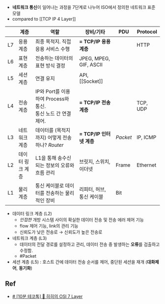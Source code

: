
- **네트워크 통신**이 일어나는 과정을 7단계로 나누어 ISO에서 정의한 네트워크 표준 모델
- compared to [[TCP IP 4 Layer]]

|  | 계층 | 역할 | 장비/기타 | PDU | Protocol |
| ---- | ---- | ---- | ---- | ---- | ---- |
| L7 | 응용 계층 | 최종 목적지. 직접 응용 서비스 수행 | **= TCP/IP 응용 계층** |  | HTTP |
| L6 | 표현 계층 | 전송하는 데이터의 표현 방식 결정 | JPEG, MPEG, GIF, ASCII |  |  |
| L5 | 세션 계층 | 연결 유지 | API, [[Socket]] |  |  |
| L4 | 전송 계층 | IP와 Port를 이용하여 Process와 통신. <br/>통신 노드 간 연결 제어. | **= TCP/IP 전송 계층** |  | TCP, UDP |
| L3 | 네트워크 계층 | 데이터를 (목적지까지) 어떻게 전송하나? *Router* | **= TCP/IP 인터넷 계층** | *Packet* | IP, ICMP |
| L2 | 데이터 링크 계층 | L1을 통해 송수신되는 정보의 오류와 흐름 관리 | 브릿지, 스위치, 이더넷 | Frame | Ethernet |
| L1 | 물리 계층 | 통신 케이블로 데이터를 전송하는 물리적인 장비 | 리피터, 허브, 통신 케이블 | Bit |  |
- 데이터 링크 계층 (L2) 
	- *인접한* 개방 시스템 사이의 확실한 데이터 전송 및 전송 에러 제어 기능
	- flow 제어 기능, link의 관리 기능
	- 신뢰도가 낮은 전송로 &rarr; 신뢰도가 높은 전송로
- 네트워크 계층 (L3) 
	- 데이터의 전달 경로를 설정하고 관리, 데이터 전송 중 발생하는 **오류**를 검출하고 수정함.
	- #Packet
- 세션 계층 (L5) : 호스트 간에 데이터 전송 순서를 제어, 중단된 세션을 재개 (**대화제어**, **동기화**)
## Ref
- [# [10분 테코톡] 🔮 히히의 OSI 7 Layer](https://www.youtube.com/watch?v=1pfTxp25MA8)
